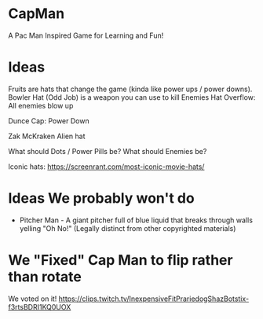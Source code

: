 # CapMan
A Pac Man Inspired Game for Learning and Fun!


# Ideas

Fruits are hats that change the game (kinda like power ups / power downs).
Bowler Hat (Odd Job) is a weapon you can use to kill Enemies
Hat Overflow: All enemies blow up

Dunce Cap: Power Down

Zak McKraken Alien hat


What should Dots / Power Pills be?
What should Enemies be?

Iconic hats: https://screenrant.com/most-iconic-movie-hats/

# Ideas We probably won't do

* Pitcher Man - A giant pitcher full of blue liquid that breaks through walls
  yelling "Oh No!" (Legally distinct from other copyrighted materials)

# We "Fixed" Cap Man to flip rather than rotate

We voted on it! https://clips.twitch.tv/InexpensiveFitPrariedogShazBotstix-f3rtsBDRI1KQ0UOX